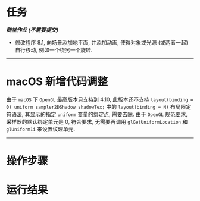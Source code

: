 # 任务
_**随堂作业 (不需要提交)**_
- 修改程序 8.1, 向场景添加地平面, 并添加动画, 使得对象或光源 (或两者一起) 自行移动, 例如一个绕另一个旋转.

---
# macOS 新增代码调整
由于 `macOS` 下 `OpenGL` 最高版本只支持到 4.10, 此版本还不支持 `layout(binding = 0) uniform sampler2DShadow shadowTex;` 中的 `layout(binding = N)` 布局限定符语法, 其显示的指定 `uniform` 变量的绑定点, 需要去除. 由于 `OpenGL` 规范要求, 采样器的默认绑定单元是 0, 符合要求, 无需要再调用 `glGetUniformLocation` 和 `glUniform1i` 来设置纹理单元.

---
# 操作步骤


# 运行结果

